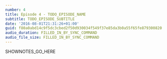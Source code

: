 ```yaml
---
number: 4
title: Episode 4 - TODO_EPISODE_NAME
subtitle: TODO_EPISODE_SUBTITLE
date: '2016-08-01T21:31:26+01:00'
guid: f80a0abd14c9f5dc3cbed2f50d930034f549f37e85da3b0a55f65fe879300820
audio_duration: FILLED_IN_BY_SYNC_COMMAND
audio_file_size: FILLED_IN_BY_SYNC_COMMAND
---
```


SHOWNOTES_GO_HERE
